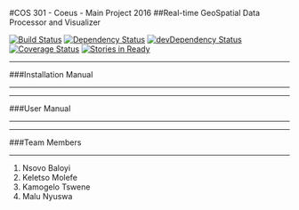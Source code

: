 #COS 301 - Coeus - Main Project 2016
##Real-time GeoSpatial Data Processor and Visualizer

[![Build Status](https://travis-ci.org/Coeus2016/visualizer-web-interface.png?branch=develop)](https://travis-ci.org/Coeus2016/visualizer-web-interface)
[![Dependency Status](https://david-dm.org/Coeus2016/visualizer-web-interface.svg)](https://david-dm.org/Coeus2016/visualizer-web-interface)
[![devDependency Status](https://david-dm.org/Coeus2016/visualizer-web-interface/dev-status.svg)](https://david-dm.org/Coeus2016/visualizer-web-interface#info=devDependencies)
[![Coverage Status](https://coveralls.io/repos/github/Coeus2016/visualizer-web-interface/badge.svg?branch=develop)](https://coveralls.io/github/Coeus2016/visualizer-web-interface?branch=develop)
[![Stories in Ready](https://badge.waffle.io/Coeus2016/visualizer-web-server.png?label=ready&title=Ready)](http://waffle.io/Coeus2016/visualizer-web-server)
********************************************************************************
###Installation Manual
********************************************************************************

********************************************************************************
###User Manual
********************************************************************************

********************************************************************************
###Team Members
********************************************************************************
1. Nsovo Baloyi
2. Keletso Molefe
3. Kamogelo Tswene
4. Malu Nyuswa
